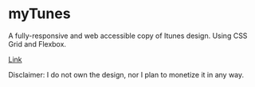 # myTunes

A fully-responsive and web accessible copy of Itunes design. Using CSS Grid and Flexbox. 

[Link](https://serhii12.github.io/myTunes-project/e)


Disclaimer: I do not own the design, nor I plan to monetize it in any way.
